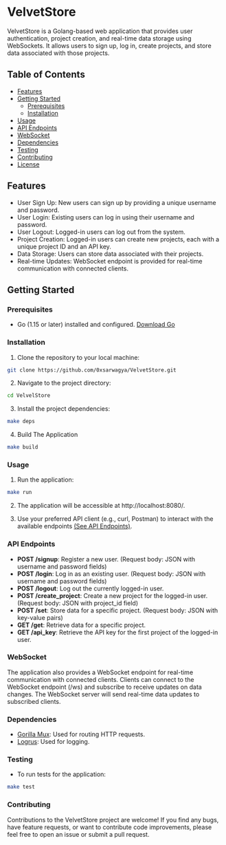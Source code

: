 # VelvetStore

VelvetStore is a Golang-based web application that provides user authentication, project creation, and real-time data storage using WebSockets. It allows users to sign up, log in, create projects, and store data associated with those projects.

## Table of Contents

- [Features](#features)
- [Getting Started](#getting-started)
  - [Prerequisites](#prerequisites)
  - [Installation](#installation)
- [Usage](#usage)
- [API Endpoints](#api-endpoints)
- [WebSocket](#websocket)
- [Dependencies](#dependencies)
- [Testing](#testing)
- [Contributing](#contributing)
- [License](#license)

## Features

- User Sign Up: New users can sign up by providing a unique username and password.
- User Login: Existing users can log in using their username and password.
- User Logout: Logged-in users can log out from the system.
- Project Creation: Logged-in users can create new projects, each with a unique project ID and an API key.
- Data Storage: Users can store data associated with their projects.
- Real-time Updates: WebSocket endpoint is provided for real-time communication with connected clients.

## Getting Started

### Prerequisites

- Go (1.15 or later) installed and configured. [Download Go](https://golang.org/dl/)

### Installation

1. Clone the repository to your local machine:

```bash
git clone https://github.com/0xsarwagya/VelvetStore.git
```

2. Navigate to the project directory:
```bash
cd VelvelStore
```

3. Install the project dependencies:
```bash
make deps
```

4. Build The Application
```bash
make build
```

### Usage

1. Run the application:
```bash
make run
```

2. The application will be accessible at http://localhost:8080/.

3. Use your preferred API client (e.g., curl, Postman) to interact with the available endpoints [(See API Endpoints)](#api-endpoints).

### API Endpoints
* **POST /signup**: Register a new user. (Request body: JSON with username and password fields)
* **POST /login**: Log in as an existing user. (Request body: JSON with username and password fields)
* **POST /logout**: Log out the currently logged-in user.
* **POST /create_project**: Create a new project for the logged-in user. (Request body: JSON with project_id field)
* **POST /set**: Store data for a specific project. (Request body: JSON with key-value pairs)
* **GET /get**: Retrieve data for a specific project.
* **GET /api_key**: Retrieve the API key for the first project of the logged-in user.

### WebSocket
The application also provides a WebSocket endpoint for real-time communication with connected clients. Clients can connect to the WebSocket endpoint (/ws) and subscribe to receive updates on data changes. The WebSocket server will send real-time data updates to subscribed clients.

### Dependencies
* [Gorilla Mux](https://github.com/gorilla/mux): Used for routing HTTP requests.
* [Logrus](https://github.com/sirupsen/logrus): Used for logging.

### Testing

* To run tests for the application:
```bash
make test
```

### Contributing
Contributions to the VelvetStore project are welcome! If you find any bugs, have feature requests, or want to contribute code improvements, please feel free to open an issue or submit a pull request.